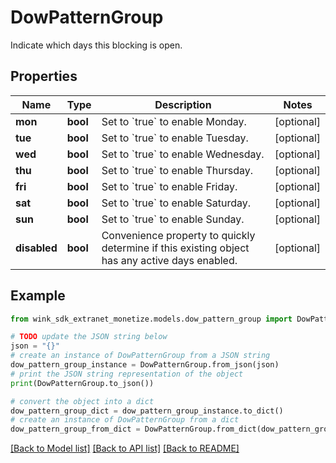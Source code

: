 # DowPatternGroup

Indicate which days this blocking is open.

## Properties

Name | Type | Description | Notes
------------ | ------------- | ------------- | -------------
**mon** | **bool** | Set to &#x60;true&#x60; to enable Monday. | [optional] 
**tue** | **bool** | Set to &#x60;true&#x60; to enable Tuesday. | [optional] 
**wed** | **bool** | Set to &#x60;true&#x60; to enable Wednesday. | [optional] 
**thu** | **bool** | Set to &#x60;true&#x60; to enable Thursday. | [optional] 
**fri** | **bool** | Set to &#x60;true&#x60; to enable Friday. | [optional] 
**sat** | **bool** | Set to &#x60;true&#x60; to enable Saturday. | [optional] 
**sun** | **bool** | Set to &#x60;true&#x60; to enable Sunday. | [optional] 
**disabled** | **bool** | Convenience property to quickly determine if this existing object has any active days enabled. | [optional] 

## Example

```python
from wink_sdk_extranet_monetize.models.dow_pattern_group import DowPatternGroup

# TODO update the JSON string below
json = "{}"
# create an instance of DowPatternGroup from a JSON string
dow_pattern_group_instance = DowPatternGroup.from_json(json)
# print the JSON string representation of the object
print(DowPatternGroup.to_json())

# convert the object into a dict
dow_pattern_group_dict = dow_pattern_group_instance.to_dict()
# create an instance of DowPatternGroup from a dict
dow_pattern_group_from_dict = DowPatternGroup.from_dict(dow_pattern_group_dict)
```
[[Back to Model list]](../README.md#documentation-for-models) [[Back to API list]](../README.md#documentation-for-api-endpoints) [[Back to README]](../README.md)


